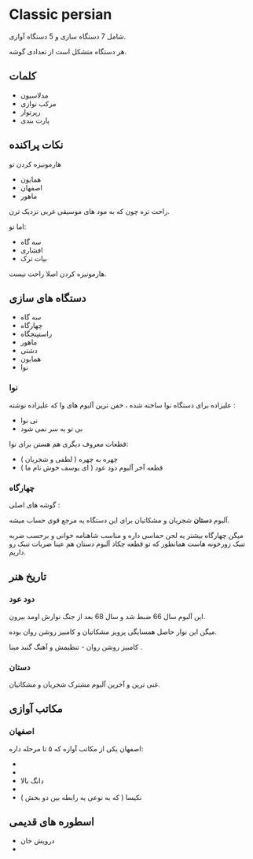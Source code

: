 # Classic persian

شامل 7 دستگاه سازی و 5 دستگاه آوازی. 

هر دستگاه متشکل است از تعدادی گوشه. 

## کلمات

- مدلاسیون 
- مرکب نوازی
- رپرتوار
- پارت بندی
  

## نکات پراکنده 

هارمونیزه کردن تو 
- همایون 
- اصفهان 
- ماهور 

راحت تره چون که به مود های موسیقی غربی نزدیک ترن.

اما تو:
- سه گاه 
- افشاری 
- بیات ترک 

هارمونیزه کردن اصلا راحت نیست. 

## دستگاه های سازی

- سه گاه
- چهارگاه
- راستپنجگاه 
- ماهور 
- دشتی
- همایون
- نوا

### نوا 

علیزاده برای دستگاه نوا ساخته شده ، خفن ترین آلبوم های وا که علیزاده نوشته : 
- نی نوا 
- بی تو به سر نمی شود

قطعات معروف دیگری هم هستن برای نوا:
- چهره به چهره ( لطفی و شجریان )
- قطعه آخر آلبوم دود عود ( ای یوسف خوش نام ما )

### چهارگاه 

گوشه های اصلی : 


آلبوم **دستان** شجریان و مشکاتیان برای این دستگاه یه مرجع قوی حساب میشه. 

میگن چهارگاه بیشتر یه لحن حماسی داره و مناسب شاهنامه خوانی و برحسب ضربه تنبک زورخونه هاست همانطور که تو قطعه چکاد آلبوم دستان هم عینا ضربات تنبک رو داریم. 

## تاریخ هنر

### دود عود

این آلبوم سال 66 ضبط شد و سال 68 بعد از جنگ نوارش اومد بیرون. 

میگن این نوار حاصل همسایگی پرویز مشکاتیان و کامبیز روشن روان بوده. 

کامبیز روشن روان - تنظیمش و آهنگ گنبد مینا .

### دستان 

غنی ترین و آخرین آلبوم مشترک شجریان و مشکاتیان. 



## مکاتب آوازی 
### اصفهان 
اصفهان یکی از مکاتب آوازه که ۵ تا مرحله داره:

-
-
- دانگ بالا
- 
- نکیسا ( که به نوعی یه رابطه بین دو بخش )

## اسطوره های قدیمی
- درویش خان
- 
